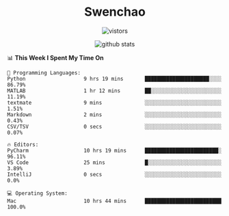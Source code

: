 <h1 align="center">Swenchao</h3>

<p align="center">
  <img src="https://visitor-badge.glitch.me/badge?page_id=Swenchao" alt="vistors" />
</p>

<p align="center">
  <img src="https://github-readme-stats.vercel.app/api?username=Swenchao&count_private=true&show_icons=true&theme=vue-dark&hide_title=true" alt="github stats" />
</p>

<!--START_SECTION:waka-->
📊 **This Week I Spent My Time On** 

```text
💬 Programming Languages: 
Python                   9 hrs 19 mins       █████████████████████░░░░   86.79% 
MATLAB                   1 hr 12 mins        ██░░░░░░░░░░░░░░░░░░░░░░░   11.19% 
textmate                 9 mins              ░░░░░░░░░░░░░░░░░░░░░░░░░   1.51% 
Markdown                 2 mins              ░░░░░░░░░░░░░░░░░░░░░░░░░   0.43% 
CSV/TSV                  0 secs              ░░░░░░░░░░░░░░░░░░░░░░░░░   0.07%

🔥 Editors: 
PyCharm                  10 hrs 19 mins      ████████████████████████░   96.11% 
VS Code                  25 mins             █░░░░░░░░░░░░░░░░░░░░░░░░   3.89% 
IntelliJ                 0 secs              ░░░░░░░░░░░░░░░░░░░░░░░░░   0.0%

💻 Operating System: 
Mac                      10 hrs 44 mins      █████████████████████████   100.0%

```


<!--END_SECTION:waka-->
